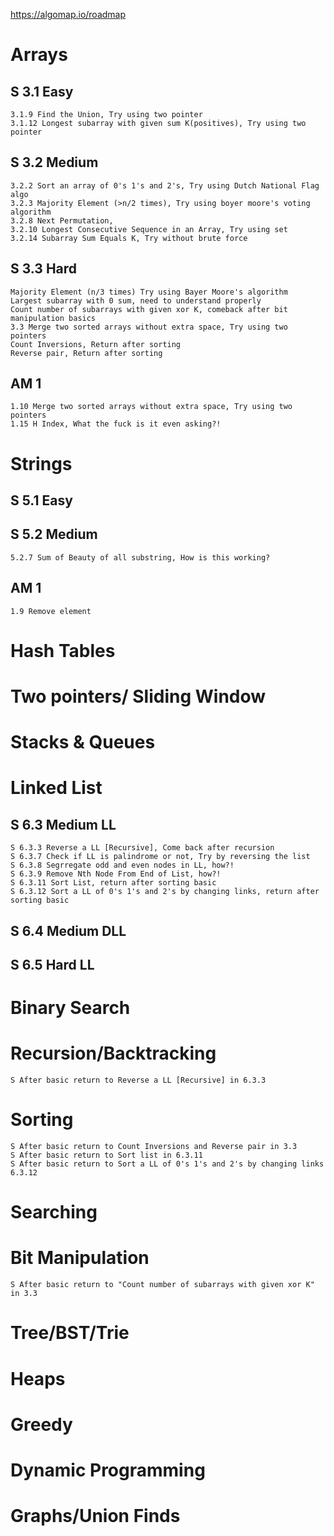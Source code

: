 https://algomap.io/roadmap

# Arrays

## S 3.1 Easy

    3.1.9 Find the Union, Try using two pointer
    3.1.12 Longest subarray with given sum K(positives), Try using two pointer

## S 3.2 Medium

    3.2.2 Sort an array of 0's 1's and 2's, Try using Dutch National Flag algo
    3.2.3 Majority Element (>n/2 times), Try using boyer moore's voting algorithm
    3.2.8 Next Permutation,
    3.2.10 Longest Consecutive Sequence in an Array, Try using set
    3.2.14 Subarray Sum Equals K, Try without brute force

## S 3.3 Hard

    Majority Element (n/3 times) Try using Bayer Moore's algorithm
    Largest subarray with 0 sum, need to understand properly
    Count number of subarrays with given xor K, comeback after bit manipulation basics
    3.3 Merge two sorted arrays without extra space, Try using two pointers
    Count Inversions, Return after sorting
    Reverse pair, Return after sorting

## AM 1

    1.10 Merge two sorted arrays without extra space, Try using two pointers
    1.15 H Index, What the fuck is it even asking?!

# Strings

## S 5.1 Easy

## S 5.2 Medium

    5.2.7 Sum of Beauty of all substring, How is this working?

## AM 1

    1.9 Remove element

# Hash Tables

# Two pointers/ Sliding Window

# Stacks & Queues

# Linked List

## S 6.3 Medium LL

    S 6.3.3 Reverse a LL [Recursive], Come back after recursion
    S 6.3.7 Check if LL is palindrome or not, Try by reversing the list
    S 6.3.8 Segrregate odd and even nodes in LL, how?!
    S 6.3.9 Remove Nth Node From End of List, how?!
    S 6.3.11 Sort List, return after sorting basic
    S 6.3.12 Sort a LL of 0's 1's and 2's by changing links, return after sorting basic

## S 6.4 Medium DLL

## S 6.5 Hard LL

# Binary Search

# Recursion/Backtracking

    S After basic return to Reverse a LL [Recursive] in 6.3.3

# Sorting

    S After basic return to Count Inversions and Reverse pair in 3.3
    S After basic return to Sort list in 6.3.11
    S After basic return to Sort a LL of 0's 1's and 2's by changing links 6.3.12

# Searching

# Bit Manipulation

    S After basic return to "Count number of subarrays with given xor K" in 3.3

# Tree/BST/Trie

# Heaps

# Greedy

# Dynamic Programming

# Graphs/Union Finds
